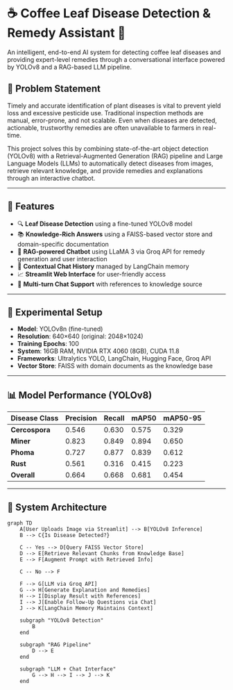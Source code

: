 # ☕ Coffee Leaf Disease Detection & Remedy Assistant 🌿

An intelligent, end-to-end AI system for detecting coffee leaf diseases and providing expert-level remedies through a conversational interface powered by YOLOv8 and a RAG-based LLM pipeline.

## 📌 Problem Statement

Timely and accurate identification of plant diseases is vital to prevent yield loss and excessive pesticide use. Traditional inspection methods are manual, error-prone, and not scalable. Even when diseases are detected, actionable, trustworthy remedies are often unavailable to farmers in real-time.

This project solves this by combining state-of-the-art object detection (YOLOv8) with a Retrieval-Augmented Generation (RAG) pipeline and Large Language Models (LLMs) to automatically detect diseases from images, retrieve relevant knowledge, and provide remedies and explanations through an interactive chatbot.

---

## 🚀 Features

- 🔍 **Leaf Disease Detection** using a fine-tuned YOLOv8 model
- 📚 **Knowledge-Rich Answers** using a FAISS-based vector store and domain-specific documentation
- 🤖 **RAG-powered Chatbot** using LLaMA 3 via Groq API for remedy generation and user interaction
- 🧠 **Contextual Chat History** managed by LangChain memory
- 📈 **Streamlit Web Interface** for user-friendly access
- 🔁 **Multi-turn Chat Support** with references to knowledge source

---

## 🧪 Experimental Setup

- **Model**: YOLOv8n (fine-tuned)
- **Resolution**: 640×640 (original: 2048×1024)
- **Training Epochs**: 100
- **System**: 16GB RAM, NVIDIA RTX 4060 (8GB), CUDA 11.8
- **Frameworks**: Ultralytics YOLO, LangChain, Hugging Face, Groq API
- **Vector Store**: FAISS with domain documents as the knowledge base

---

## 📊 Model Performance (YOLOv8)

| Disease Class | Precision | Recall | mAP50 | mAP50-95 |
|---------------|-----------|--------|--------|-----------|
| **Cercospora** | 0.546     | 0.630  | 0.575  | 0.329     |
| **Miner**      | 0.823     | 0.849  | 0.894  | 0.650     |
| **Phoma**      | 0.727     | 0.877  | 0.839  | 0.612     |
| **Rust**       | 0.561     | 0.316  | 0.415  | 0.223     |
| **Overall**    | 0.664     | 0.668  | 0.681  | 0.454     |

---

## 🧠 System Architecture

```mermaid
graph TD
    A[User Uploads Image via Streamlit] --> B[YOLOv8 Inference]
    B --> C{Is Disease Detected?}
    
    C -- Yes --> D[Query FAISS Vector Store]
    D --> E[Retrieve Relevant Chunks from Knowledge Base]
    E --> F[Augment Prompt with Retrieved Info]
    
    C -- No --> F

    F --> G[LLM via Groq API]
    G --> H[Generate Explanation and Remedies]
    H --> I[Display Result with References]
    I --> J[Enable Follow-Up Questions via Chat]
    J --> K[LangChain Memory Maintains Context]

    subgraph "YOLOv8 Detection"
        B
    end

    subgraph "RAG Pipeline"
        D --> E
    end

    subgraph "LLM + Chat Interface"
        G --> H --> I --> J --> K
    end
